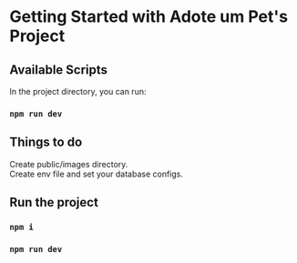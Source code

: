 # Getting Started with Adote um Pet's Project

## Available Scripts

In the project directory, you can run:

### `npm run dev`

## Things to do

Create public/images directory.\
Create env file and set your database configs.

## Run the project

### `npm i`
### `npm run dev`

